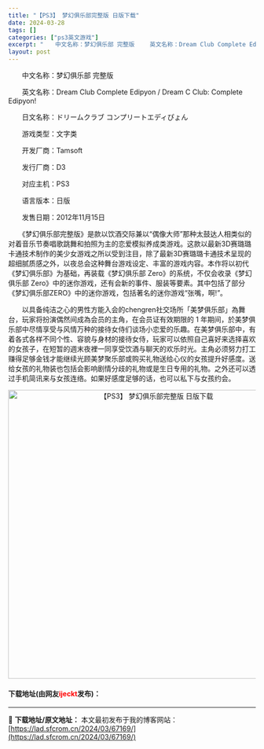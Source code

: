 ```yaml
---
title: "【PS3】 梦幻俱乐部完整版 日版下载"
date: 2024-03-28
tags: []
categories: ["ps3英文游戏"]
excerpt: "　　中文名称：梦幻俱乐部 完整版 　　英文名称：Dream Club Complete Edipyon / Dream C Club: Complete Edipyon! 　　日文名称：ドリームクラブ コンプリートエディぴょん 　　游戏类型：文字类 　　开发厂商：Tamsoft 　　发行厂商：D3 &hellip;"
layout: post
---
```


 <p>　　中文名称：梦幻俱乐部 完整版</p> <p>　　英文名称：Dream Club Complete Edipyon / Dream C Club: Complete Edipyon!</p> <p>　　日文名称：ドリームクラブ コンプリートエディぴょん</p> <p>　　游戏类型：文字类</p> <p>　　开发厂商：Tamsoft</p> <p>　　发行厂商：D3</p> <p>　　对应主机：PS3</p> <p>　　语言版本：日版</p> <p>　　发售日期：2012年11月15日</p> <p>　　《梦幻俱乐部完整版》是款以饮酒交际兼以&ldquo;偶像大师&rdquo;那种太鼓达人相类似的对着音乐节奏唱歌跳舞和拍照为主的恋爱模拟养成类游戏。这款以最新3D赛璐璐卡通技术制作的美少女游戏之所以受到注目，除了最新3D赛璐璐卡通技术呈现的超细腻质感之外，以夜总会这种舞台游戏设定、丰富的游戏内容。本作将以初代《梦幻俱乐部》为基础，再装载《梦幻俱乐部 Zero》的系统，不仅会收录《梦幻俱乐部 Zero》中的迷你游戏，还有会新的事件、服装等要素。其中包括了部分《梦幻俱乐部ZERO》中的迷你游戏，包括著名的迷你游戏&ldquo;张嘴，啊!&rdquo;。</p> <p>　　以具备纯洁之心的男性方能入会的chengren社交场所「美梦俱乐部」為舞台，玩家将扮演偶然间成為会员的主角，在会员证有效期限的 1 年期间，於美梦俱乐部中尽情享受与风情万种的接待女侍们谈场小恋爱的乐趣。在美梦俱乐部中，有着各式各样不同个性、容貌与身材的接待女侍，玩家可以依照自己喜好来选择喜欢的女孩子，在短暂的週末夜裡一同享受饮酒与聊天的欢乐时光。主角必须努力打工赚得足够金钱才能继续光顾美梦聚乐部或购买礼物送给心仪的女孩提升好感度。送给女孩的礼物装也包括会影响剧情分歧的礼物或是生日专用的礼物。之外还可以透过手机简讯来与女孩连络。如果好感度足够的话，也可以私下与女孩约会。</p> <p align="center"><img align="" border="0" src="https://lad.sfcrom.cn/wp-content/uploads/2024/03/20240328_66051b4021aa1.jpg" width="588" alt="【PS3】 梦幻俱乐部完整版 日版下载" /></p> <p><h4>下载地址(由网友<font color="red">ijeckt</font>发布)：</h4></p> 

---
📖 **下载地址/原文地址：** 本文最初发布于我的博客网站：[https://lad.sfcrom.cn/2024/03/67169/](https://lad.sfcrom.cn/2024/03/67169/)
